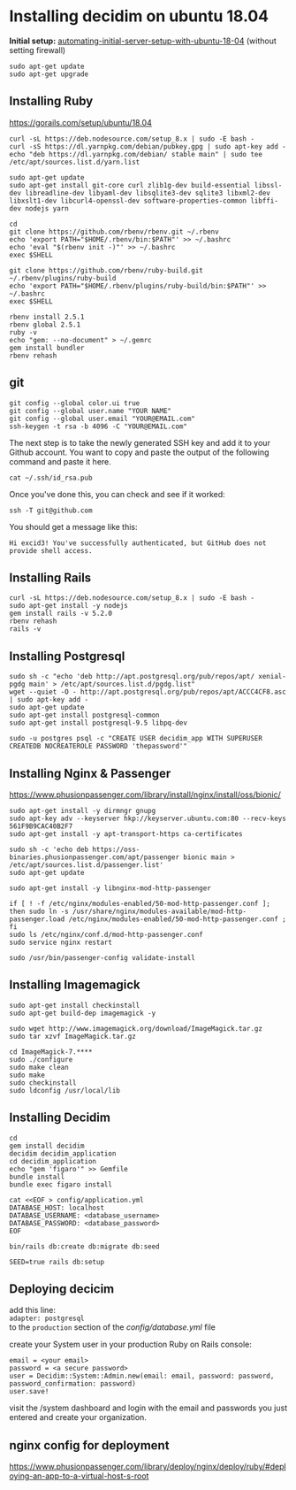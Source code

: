 # Installing decidim on ubuntu 18.04

**Initial setup:** [automating-initial-server-setup-with-ubuntu-18-04](https://www.digitalocean.com/community/tutorials/automating-initial-server-setup-with-ubuntu-18-04) (without setting firewall)

```
sudo apt-get update  
sudo apt-get upgrade
```

## Installing Ruby
https://gorails.com/setup/ubuntu/18.04  

```
curl -sL https://deb.nodesource.com/setup_8.x | sudo -E bash -
curl -sS https://dl.yarnpkg.com/debian/pubkey.gpg | sudo apt-key add -
echo "deb https://dl.yarnpkg.com/debian/ stable main" | sudo tee /etc/apt/sources.list.d/yarn.list

sudo apt-get update
sudo apt-get install git-core curl zlib1g-dev build-essential libssl-dev libreadline-dev libyaml-dev libsqlite3-dev sqlite3 libxml2-dev libxslt1-dev libcurl4-openssl-dev software-properties-common libffi-dev nodejs yarn

cd
git clone https://github.com/rbenv/rbenv.git ~/.rbenv
echo 'export PATH="$HOME/.rbenv/bin:$PATH"' >> ~/.bashrc
echo 'eval "$(rbenv init -)"' >> ~/.bashrc
exec $SHELL

git clone https://github.com/rbenv/ruby-build.git ~/.rbenv/plugins/ruby-build
echo 'export PATH="$HOME/.rbenv/plugins/ruby-build/bin:$PATH"' >> ~/.bashrc
exec $SHELL

rbenv install 2.5.1
rbenv global 2.5.1
ruby -v
echo "gem: --no-document" > ~/.gemrc
gem install bundler
rbenv rehash
```

## git

```
git config --global color.ui true
git config --global user.name "YOUR NAME"
git config --global user.email "YOUR@EMAIL.com"
ssh-keygen -t rsa -b 4096 -C "YOUR@EMAIL.com"
```

The next step is to take the newly generated SSH key and add it to your Github account. You want to copy and paste the output of the following command and paste it here.  

`cat ~/.ssh/id_rsa.pub`  

Once you've done this, you can check and see if it worked:  

`ssh -T git@github.com` 

You should get a message like this:

`Hi excid3! You've successfully authenticated, but GitHub does not provide shell access.`  

## Installing Rails
```
curl -sL https://deb.nodesource.com/setup_8.x | sudo -E bash -
sudo apt-get install -y nodejs
gem install rails -v 5.2.0
rbenv rehash
rails -v
```

## Installing Postgresql

```
sudo sh -c "echo 'deb http://apt.postgresql.org/pub/repos/apt/ xenial-pgdg main' > /etc/apt/sources.list.d/pgdg.list"
wget --quiet -O - http://apt.postgresql.org/pub/repos/apt/ACCC4CF8.asc | sudo apt-key add -
sudo apt-get update
sudo apt-get install postgresql-common
sudo apt-get install postgresql-9.5 libpq-dev

sudo -u postgres psql -c "CREATE USER decidim_app WITH SUPERUSER CREATEDB NOCREATEROLE PASSWORD 'thepassword'"
```

## Installing Nginx & Passenger
https://www.phusionpassenger.com/library/install/nginx/install/oss/bionic/

```
sudo apt-get install -y dirmngr gnupg
sudo apt-key adv --keyserver hkp://keyserver.ubuntu.com:80 --recv-keys 561F9B9CAC40B2F7
sudo apt-get install -y apt-transport-https ca-certificates

sudo sh -c 'echo deb https://oss-binaries.phusionpassenger.com/apt/passenger bionic main > /etc/apt/sources.list.d/passenger.list'
sudo apt-get update

sudo apt-get install -y libnginx-mod-http-passenger

if [ ! -f /etc/nginx/modules-enabled/50-mod-http-passenger.conf ]; then sudo ln -s /usr/share/nginx/modules-available/mod-http-passenger.load /etc/nginx/modules-enabled/50-mod-http-passenger.conf ; fi
sudo ls /etc/nginx/conf.d/mod-http-passenger.conf
sudo service nginx restart

sudo /usr/bin/passenger-config validate-install
```

## Installing Imagemagick
```
sudo apt-get install checkinstall
sudo apt-get build-dep imagemagick -y

sudo wget http://www.imagemagick.org/download/ImageMagick.tar.gz
sudo tar xzvf ImageMagick.tar.gz

cd ImageMagick-7.****
sudo ./configure
sudo make clean
sudo make
sudo checkinstall
sudo ldconfig /usr/local/lib
```
## Installing Decidim
```
cd
gem install decidim
decidim decidim_application
cd decidim_application
echo "gem 'figaro'" >> Gemfile
bundle install
bundle exec figaro install

cat <<EOF > config/application.yml
DATABASE_HOST: localhost
DATABASE_USERNAME: <database_username>
DATABASE_PASSWORD: <database_password>
EOF

bin/rails db:create db:migrate db:seed

SEED=true rails db:setup
```
## Deploying decicim  
add this line:  
```adapter: postgresql```  
to the `production` section of the *config/database.yml* file

create your System user in your production Ruby on Rails console:  

```
email = <your email>
password = <a secure password>
user = Decidim::System::Admin.new(email: email, password: password, password_confirmation: password)
user.save!
```

visit the /system dashboard and login with the email and passwords you just entered and create your organization.

## nginx config for deployment
https://www.phusionpassenger.com/library/deploy/nginx/deploy/ruby/#deploying-an-app-to-a-virtual-host-s-root  
